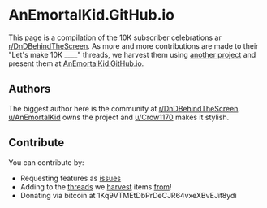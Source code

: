 # AnEmortalKid.GitHub.io

This page is a compilation of the 10K subscriber celebrations ar [r/DnDBehindTheScreen](http://reddit.com/r/DnDBehindTheScreen).
As more and more contributions are made to their "Let's make 10K ____" threads, we harvest them using 
[another project](https://github.com/AnEmortalKid/reddit-parser) and present them at 
[AnEmortalKid.GitHub.io](http://anemortalkid.github.io/).

## Authors
The biggest author here is the community at [r/DnDBehindTheScreen](http://reddit.com/r/DnDBehindTheScreen). 
[u/AnEmortalKid](http://reddit.com/u/AnEmortalKid) owns the project and [u/Crow1170](http://reddit.com/u/Crow1170) 
makes it stylish.

## Contribute
You can contribute by: 
 * Requesting features as [issues](https://github.com/AnEmortalKid/anemortalkid.github.io/issues/new)
 * Adding to the [threads](https://www.reddit.com/r/DnDBehindTheScreen/comments/3er483/lets_make_10000_npcs/) 
 we [harvest](https://www.reddit.com/r/DnDBehindTheScreen/comments/3evxgl/lets_make_10000_mysteries/) items 
 [from](https://www.reddit.com/r/DnDBehindTheScreen/comments/3f0lzl/lets_make_10_000_locations/)!
 * Donating via bitcoin at 1Kq9VTMEtDbPrDeCJR64vxeXBvEJit8ydi
